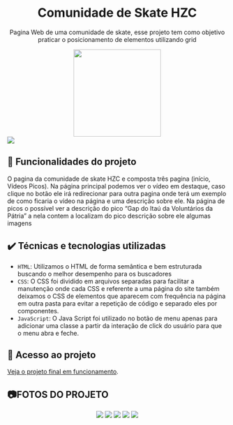<h1 align="center">Comunidade de Skate HZC</h1>
<p align="center"> Pagina Web de uma comunidade de skate, esse projeto tem como objetivo praticar o posicionamento de elementos utilizando grid</p>
<div align="center">
<img src="https://user-images.githubusercontent.com/43679743/210364995-28037db0-9a91-485b-9156-aae428dbd6a8.svg" width="200px" />
</div>
<img src="https://user-images.githubusercontent.com/43679743/232321809-846409ba-80a9-4b7a-b3c0-42848b2a8ffc.png" />

## 🔨 Funcionalidades do projeto
O pagina da comunidade de skate HZC e composta três pagina (início, Vídeos Picos). Na página principal podemos ver o vídeo em destaque, caso clique no botão ele irá redirecionar para outra pagina onde terá um exemplo de como ficaria o vídeo na página e uma descrição sobre ele. Na página de picos o possível ver a descrição do pico “Gap do Itaú da Voluntários da Pátria” a nela contem a localizam do pico descrição sobre ele algumas imagens 
## ✔️ Técnicas e tecnologias utilizadas

- `HTML`: Utilizamos o HTML de forma semântica e bem estruturada buscando o melhor desempenho para os buscadores 
- `CSS`: O CSS foi dividido em arquivos separadas para facilitar a manutenção onde cada CSS e referente a uma página do site também deixamos o CSS de elementos que aparecem com frequência na página em outra pasta para evitar a repetição de código e separado eles por componentes. 
- `JavaScript`: O Java Script foi utilizado no botão de menu apenas para adicionar uma classe a partir da interação de click do usuário para que o menu abra e feche.

## 📁 Acesso ao projeto

[Veja o projeto final em funcionamento]( https://luis-emanuel.github.io/Comunidade-de-Skate-HZC/).
## 📷FOTOS DO PROJETO
<div align="center">
<img src="https://user-images.githubusercontent.com/43679743/232321809-846409ba-80a9-4b7a-b3c0-42848b2a8ffc.png" />
<img src="https://user-images.githubusercontent.com/43679743/232321830-4df66471-b8c6-4a0f-bdae-01a32b6ace16.png" />
<img src="https://user-images.githubusercontent.com/43679743/232321866-c015e721-cf66-454e-a5d1-6d2c2a0b0a1b.png" />
<img src="https://user-images.githubusercontent.com/43679743/232321887-8334bed8-6d4d-4bd1-9ec0-bbd18bcf094c.png" />
<img src="https://user-images.githubusercontent.com/43679743/232321895-c06189a9-6c4c-4883-bc2a-f1eaa9e39997.png" />
</div>



